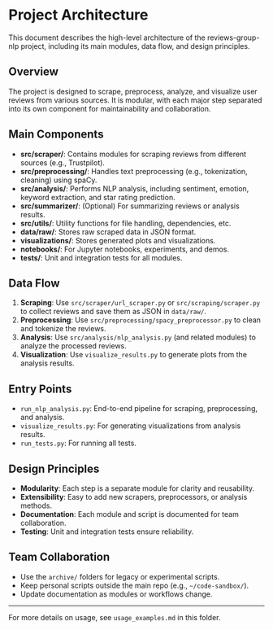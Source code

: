 # Project Architecture

This document describes the high-level architecture of the reviews-group-nlp project, including its main modules, data flow, and design principles.

## Overview

The project is designed to scrape, preprocess, analyze, and visualize user reviews from various sources. It is modular, with each major step separated into its own component for maintainability and collaboration.

## Main Components

- **src/scraper/**: Contains modules for scraping reviews from different sources (e.g., Trustpilot).
- **src/preprocessing/**: Handles text preprocessing (e.g., tokenization, cleaning) using spaCy.
- **src/analysis/**: Performs NLP analysis, including sentiment, emotion, keyword extraction, and star rating prediction.
- **src/summarizer/**: (Optional) For summarizing reviews or analysis results.
- **src/utils/**: Utility functions for file handling, dependencies, etc.
- **data/raw/**: Stores raw scraped data in JSON format.
- **visualizations/**: Stores generated plots and visualizations.
- **notebooks/**: For Jupyter notebooks, experiments, and demos.
- **tests/**: Unit and integration tests for all modules.

## Data Flow

1. **Scraping**: Use `src/scraper/url_scraper.py` or `src/scraping/scraper.py` to collect reviews and save them as JSON in `data/raw/`.
2. **Preprocessing**: Use `src/preprocessing/spacy_preprocessor.py` to clean and tokenize the reviews.
3. **Analysis**: Use `src/analysis/nlp_analysis.py` (and related modules) to analyze the processed reviews.
4. **Visualization**: Use `visualize_results.py` to generate plots from the analysis results.

## Entry Points

- `run_nlp_analysis.py`: End-to-end pipeline for scraping, preprocessing, and analysis.
- `visualize_results.py`: For generating visualizations from analysis results.
- `run_tests.py`: For running all tests.

## Design Principles

- **Modularity**: Each step is a separate module for clarity and reusability.
- **Extensibility**: Easy to add new scrapers, preprocessors, or analysis methods.
- **Documentation**: Each module and script is documented for team collaboration.
- **Testing**: Unit and integration tests ensure reliability.

## Team Collaboration

- Use the `archive/` folders for legacy or experimental scripts.
- Keep personal scripts outside the main repo (e.g., `~/code-sandbox/`).
- Update documentation as modules or workflows change.

---

For more details on usage, see `usage_examples.md` in this folder.
